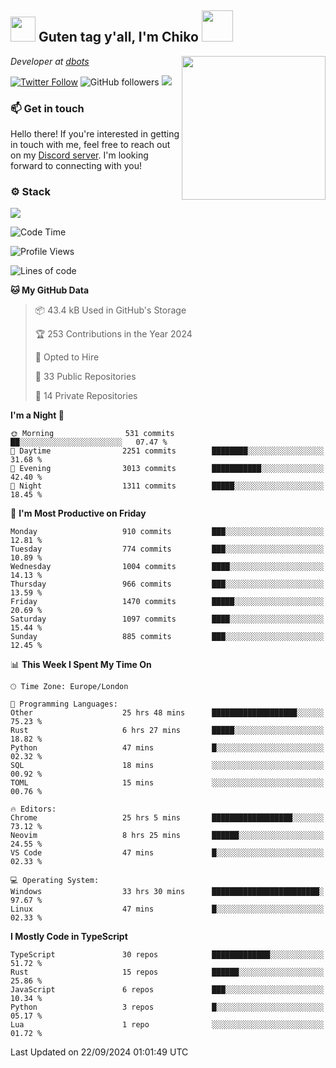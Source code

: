 <h2><img src="https://cdn.discordapp.com/emojis/1100181376730402906.gif?quality=lossless" width="40"> Guten tag y'all, I'm Chiko <img src="https://a.ppy.sh/15907233" width="50"></h2>
<a href="https://cataas.com"><img align='right' src="https://cataas.com/cat" width="230"></a>
<p><em>Developer at <a href="https://github.com/dbotsfun">dbots</a></em></p>

[![Twitter Follow](https://img.shields.io/twitter/follow/chikoxq?label=Follow)](https://twitter.com/intent/follow?screen_name=chikoxq)
![GitHub followers](https://img.shields.io/github/followers/chikof?label=Follow&style=social)
![](https://komarev.com/ghpvc/?username=chikof&color=blue)

### 📫 Get in touch
Hello there! If you're interested in getting in touch with me, feel free to reach out on my [Discord server](https://discord.gg/sejc7TnX6N). I'm looking forward to connecting with you!

### ⚙️ Stack
[![](https://skillicons.dev/icons?i=git,kubernetes,docker,js,ts,cloudflare,css,deno,express,graphql,html,mongodb,nestjs,py,react,apollo,bash,java,lua,nextjs,netlify,nodejs,ps,powershell,rust,neovim,tauri,sentry,postgres,tailwind,prisma,actix,workers)](https://skillicons.dev)

<!--START_SECTION:waka-->
![Code Time](http://img.shields.io/badge/Code%20Time-1%2C846%20hrs%2029%20mins-blue)

![Profile Views](http://img.shields.io/badge/Profile%20Views-0-blue)

![Lines of code](https://img.shields.io/badge/From%20Hello%20World%20I%27ve%20Written-6.4%20million%20lines%20of%20code-blue)

**🐱 My GitHub Data** 

> 📦 43.4 kB Used in GitHub's Storage 
 > 
> 🏆 253 Contributions in the Year 2024
 > 
> 💼 Opted to Hire
 > 
> 📜 33 Public Repositories 
 > 
> 🔑 14 Private Repositories 
 > 
**I'm a Night 🦉** 

```text
🌞 Morning                531 commits         ██░░░░░░░░░░░░░░░░░░░░░░░   07.47 % 
🌆 Daytime                2251 commits        ████████░░░░░░░░░░░░░░░░░   31.68 % 
🌃 Evening                3013 commits        ███████████░░░░░░░░░░░░░░   42.40 % 
🌙 Night                  1311 commits        █████░░░░░░░░░░░░░░░░░░░░   18.45 % 
```
📅 **I'm Most Productive on Friday** 

```text
Monday                   910 commits         ███░░░░░░░░░░░░░░░░░░░░░░   12.81 % 
Tuesday                  774 commits         ███░░░░░░░░░░░░░░░░░░░░░░   10.89 % 
Wednesday                1004 commits        ████░░░░░░░░░░░░░░░░░░░░░   14.13 % 
Thursday                 966 commits         ███░░░░░░░░░░░░░░░░░░░░░░   13.59 % 
Friday                   1470 commits        █████░░░░░░░░░░░░░░░░░░░░   20.69 % 
Saturday                 1097 commits        ████░░░░░░░░░░░░░░░░░░░░░   15.44 % 
Sunday                   885 commits         ███░░░░░░░░░░░░░░░░░░░░░░   12.45 % 
```


📊 **This Week I Spent My Time On** 

```text
🕑︎ Time Zone: Europe/London

💬 Programming Languages: 
Other                    25 hrs 48 mins      ███████████████████░░░░░░   75.23 % 
Rust                     6 hrs 27 mins       █████░░░░░░░░░░░░░░░░░░░░   18.82 % 
Python                   47 mins             █░░░░░░░░░░░░░░░░░░░░░░░░   02.32 % 
SQL                      18 mins             ░░░░░░░░░░░░░░░░░░░░░░░░░   00.92 % 
TOML                     15 mins             ░░░░░░░░░░░░░░░░░░░░░░░░░   00.76 % 

🔥 Editors: 
Chrome                   25 hrs 5 mins       ██████████████████░░░░░░░   73.12 % 
Neovim                   8 hrs 25 mins       ██████░░░░░░░░░░░░░░░░░░░   24.55 % 
VS Code                  47 mins             █░░░░░░░░░░░░░░░░░░░░░░░░   02.33 % 

💻 Operating System: 
Windows                  33 hrs 30 mins      ████████████████████████░   97.67 % 
Linux                    47 mins             █░░░░░░░░░░░░░░░░░░░░░░░░   02.33 % 
```

**I Mostly Code in TypeScript** 

```text
TypeScript               30 repos            █████████████░░░░░░░░░░░░   51.72 % 
Rust                     15 repos            ██████░░░░░░░░░░░░░░░░░░░   25.86 % 
JavaScript               6 repos             ███░░░░░░░░░░░░░░░░░░░░░░   10.34 % 
Python                   3 repos             █░░░░░░░░░░░░░░░░░░░░░░░░   05.17 % 
Lua                      1 repo              ░░░░░░░░░░░░░░░░░░░░░░░░░   01.72 % 
```




 Last Updated on 22/09/2024 01:01:49 UTC
<!--END_SECTION:waka-->


<!--
<p align="center">
     <a href="https://discord.gg/HhybNhchcC"><img src="https://invidget.switchblade.xyz/sejc7TnX6N" align="center" ><a>
</p> 
-->
